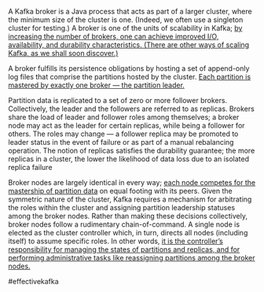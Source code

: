 A Kafka broker is a Java process that acts as part of a larger cluster, where the minimum size of the cluster is one. (Indeed, we often use a singleton cluster for testing.) A broker is one of the units of scalability in Kafka; <u>by increasing the number of brokers, one can achieve improved I/O, availability, and durability characteristics. (There are other ways of scaling Kafka, as we shall soon discover.)</u>

A broker fulfills its persistence obligations by hosting a set of append-only log files that comprise the partitions hosted by the cluster.
<u>Each partition is mastered by exactly one broker — the partition leader.</u>

Partition data is replicated to a set of zero or more follower brokers. Collectively, the leader and the followers are referred to as replicas. Brokers share the load of leader and follower roles among themselves; a broker node may act as the leader for certain replicas, while being a follower for others. The roles may change — a follower replica may be promoted to leader status in the event of failure or as part of a manual rebalancing operation. The notion of replicas satisfies the durability guarantee; the more replicas in a cluster, the lower the likelihood of data loss due to an isolated replica failure

Broker nodes are largely identical in every way; <u>each node competes for the mastership of partition data</u> on equal footing with its peers. Given the symmetric nature of the cluster, Kafka requires a mechanism for arbitrating the roles within the cluster and assigning partition leadership statuses among the broker nodes. Rather than making these decisions collectively, broker nodes follow a rudimentary chain-of-command. A single node is elected as the cluster controller which, in turn, directs all nodes (including itself) to assume specific roles. In other words, <u>it is the controller’s responsibility for managing the states of partitions and replicas, and for performing administrative tasks like reassigning partitions among the broker nodes.</u>

#effectivekafka
